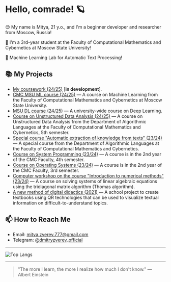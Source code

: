 # Hello, comrade! 🪐

😊 My name is Mitya, 21 y.o., and I'm a beginner developer and researcher from Moscow, Russia!

🧠 I'm a 3rd-year student at the Faculty of Computational Mathematics and Cybernetics at Moscow State University!

🚀 Machine Learning Lab for Automatic Text Processing!

## 📚 My Projects

- [My coursework (24/25)](link-to-repository) [**in development**].
- [CMC MSU ML course (24/25)](link-to-repository) — A course on Machine Learning from the Faculty of Computational Mathematics and Cybernetics at Moscow State University.
- [MSU DL course (24/25)](link-to-repository) — A university-wide course on Deep Learning.
- [Course on Unstructured Data Analysis (24/25)](link-to-repository) — A course on Unstructured Data Analysis from the Department of Algorithmic Languages at the Faculty of Computational Mathematics and Cybernetics, 5th semester.
- [Special course "Automatic extraction of knowledge from texts" (23/24)](link-to-repository) — A special course from the Department of Algorithmic Languages at the Faculty of Computational Mathematics and Cybernetics.
- [Course on System Programming (23/24)](https://github.com/mixmide/SP_2024) — A course is in the 2nd year of the CMC Faculty, 4th semester.
- [Course on Operating Systems (23/24)](https://github.com/mixmide/OS_2023) — A course is in the 2nd year of the CMC Faculty, 3rd semester.
- [Computer workshop on the course "Introduction to numerical methods" (23/24)](https://github.com/mixmide/numerical_methods) — A course on solving systems of linear algebraic equations using the tridiagonal matrix algorithm (Thomas algorithm).
- [A new method of digital didactics (2021)](https://github.com/mixmide/new_method_of_digital_didactics) — A school project to create textbooks using QR technologies that can be used to visualize textual information on difficult-to-understand topics.

## 📫 How to Reach Me
- Email: [mitya.zverev.777@gmail.com](mailto:mitya.zverev.777@gmail.com)
- Telegram: [@dmitryzverev_official](https://t.me/dmitryzverev_official)

---

![Top Langs](https://github-readme-stats.vercel.app/api/top-langs/?username=mixmide&layout=compact)

---
> "The more I learn, the more I realize how much I don't know." — Albert Einstein
